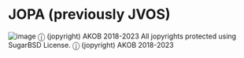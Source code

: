 # JOPA (previously JVOS)
![image](https://github.com/PBPUser/JOPA/assets/43165341/47fd8fad-2f6a-45b4-900f-b8038f3e4ec0)
ⓙ (jopyright) AKOB 2018-2023
All jopyrights protected using SugarBSD License.
ⓙ (jopyright) AKOB 2018-2023
